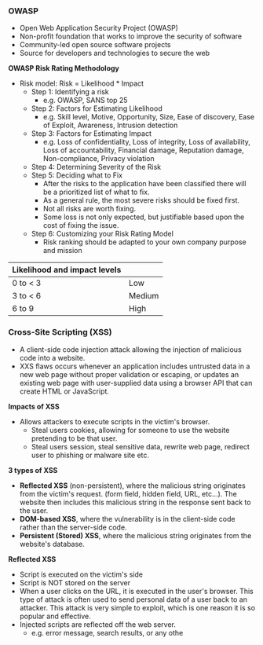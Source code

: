 ### OWASP
- Open Web Application Security Project (OWASP)
- Non-profit foundation that works to improve the security of software
- Community-led open source software projects
- Source for developers and technologies to secure the web

**OWASP Risk Rating Methodology**
- Risk model: Risk = Likelihood * Impact
	- Step 1: Identifying a risk
		- e.g. OWASP, SANS top 25
	- Step 2: Factors for Estimating Likelihood
		- e.g. Skill level, Motive, Opportunity, Size, Ease of discovery, Ease of Exploit, Awareness, Intrusion detection
	- Step 3: Factors for Estimating Impact
		- e.g. Loss of confidentiality, Loss of integrity, Loss of availability, Loss of accountability, Financial damage, Reputation damage, Non-compliance, Privacy violation
	- Step 4: Determining Severity of the Risk
	- Step 5: Deciding what to Fix 
		- After the risks to the application have been classified there will be a prioritized list of what to fix.
		- As a general rule, the most severe risks should be fixed first.
		- Not all risks are worth fixing.
		- Some loss is not only expected, but justifiable based upon the cost of fixing the issue.
	- Step 6: Customizing your Risk Rating Model
		- Risk ranking should be adapted to your own company purpose and mission

| Likelihood and impact levels| |
|-----------|-------|
|0 to < 3| Low|
|3 to < 6| Medium|
|6 to 9| High|

### Cross-Site Scripting (XSS)
- A client-side code injection attack allowing the injection of malicious code into a website.
- XXS flaws occurs whenever an application includes untrusted data in a new web page without proper validation or escaping, or updates an existing web page with user-supplied data using a browser API that can create HTML or JavaScript.

**Impacts of XSS**
- Allows attackers to execute scripts in the victim's browser.
	- Steal users cookies, allowing for someone to use the website pretending to be that user.
	- Steal users session, steal sensitive data, rewrite web page, redirect user to phishing or malware site etc.

**3 types of XSS**
- **Reflected XSS** (non-persistent), where the malicious string originates from the victim's request. (form field, hidden field, URL, etc...). The website then includes this malicious string in the response sent back to the user.
- **DOM-based XSS**, where the vulnerability is in the client-side code rather than the server-side code.
- **Persistent (Stored) XSS**, where the malicious string originates from the website's database.

**Reflected XSS**
- Script is executed on the victim's side
- Script is NOT stored on the server
- When a user clicks on the URL, it is executed in the user's browser. This type of attack is often used to send personal data of a user back to an attacker. This attack is very simple to exploit, which is one reason it is so popular and effective.
- Injected scripts are reflected off the web server.
	- e.g. error message, search results, or any othe

